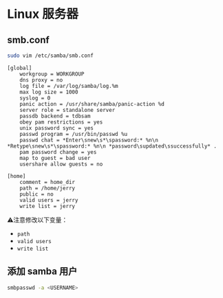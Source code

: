 # Linux 服务器

## smb.conf

```bash
sudo vim /etc/samba/smb.conf
```

```samba
[global]
    workgroup = WORKGROUP
    dns proxy = no
    log file = /var/log/samba/log.%m
    max log size = 1000
    syslog = 0
    panic action = /usr/share/samba/panic-action %d
    server role = standalone server
    passdb backend = tdbsam
    obey pam restrictions = yes
    unix password sync = yes
    passwd program = /usr/bin/passwd %u
    passwd chat = *Enter\snew\s*\spassword:* %n\n *Retype\snew\s*\spassword:* %n\n *password\supdated\ssuccessfully* .
    pam password change = yes
    map to guest = bad user
    usershare allow guests = no

[home]
    comment = home_dir
    path = /home/jerry
    public = no
    valid users = jerry
    write list = jerry
```

⚠️注意修改以下变量：

* `path`
* `valid users`
* `write list`

## 添加 samba 用户

```bash
smbpasswd -a <USERNAME>
```
